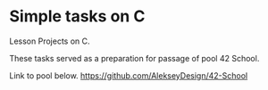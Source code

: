 # Simple tasks on C

Lesson Projects on C.

These tasks served as a preparation for passage of pool 42 School.

Link to pool below.
https://github.com/AlekseyDesign/42-School
